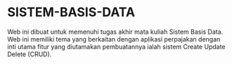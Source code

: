 # SISTEM-BASIS-DATA
Web ini dibuat untuk memenuhi tugas akhir mata kuliah Sistem Basis Data. Web ini memiliki tema yang berkaitan dengan aplikasi perpajakan dengan inti utama fitur yang diutamakan pembuatannya ialah sistem Create Update Delete (CRUD). 